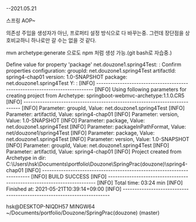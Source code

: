 --2021.05.21

스프링 AOP~

의존성 주입을 생성자가 아닌, 프로퍼티 설정 방식으로 다 바꾸는중.
그런데 장단점을 상호비교하니 하나로만 갈 수는 없을 것 같다.






mvn archetype:generate 으로도
npm 처럼 생성 가능.(git bash로 자습중.)

Define value for property 'package' net.douzone1.spring4Test: :
Confirm properties configuration:
groupId: net.douzone1.spring4Test
artifactId: spring4-chap01
version: 1.0-SNAPSHOT
package: net.douzone1.spring4Test
 Y: :
[INFO] ----------------------------------------------------------------------------
[INFO] Using following parameters for creating project from Archetype: springboot-webmvc-archetype:1.1.0.CR5
[INFO] ----------------------------------------------------------------------------
[INFO] Parameter: groupId, Value: net.douzone1.spring4Test
[INFO] Parameter: artifactId, Value: spring4-chap01
[INFO] Parameter: version, Value: 1.0-SNAPSHOT
[INFO] Parameter: package, Value: net.douzone1.spring4Test
[INFO] Parameter: packageInPathFormat, Value: net/douzone1/spring4Test
[INFO] Parameter: package, Value: net.douzone1.spring4Test
[INFO] Parameter: version, Value: 1.0-SNAPSHOT
[INFO] Parameter: groupId, Value: net.douzone1.spring4Test
[INFO] Parameter: artifactId, Value: spring4-chap01
[INFO] Project created from Archetype in dir: C:\Users\hsk\Documents\portfolio\Douzone\SpringPrac(douzone)\spring4-chap01
[INFO] ------------------------------------------------------------------------
[INFO] BUILD SUCCESS
[INFO] ------------------------------------------------------------------------
[INFO] Total time:  03:24 min
[INFO] Finished at: 2021-05-21T10:39:14+09:00
[INFO] ------------------------------------------------------------------------

hsk@DESKTOP-NIQDH57 MINGW64 ~/Documents/portfolio/Douzone/SpringPrac(douzone) (master)
